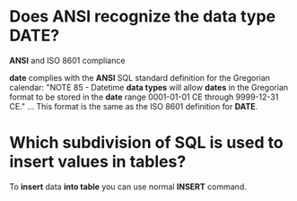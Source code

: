 

# Does ANSI recognize the data type DATE?


**ANSI**  and ISO 8601 compliance

**date**  complies with the  **ANSI**  SQL standard definition for the Gregorian calendar: "NOTE 85 - Datetime  **data types**  will allow  **dates**  in the Gregorian format to be stored in the  **date**  range 0001-01-01 CE through 9999-12-31 CE." ... This format is the same as the ISO 8601 definition for  **DATE**.

# Which subdivision of SQL is used to insert values in tables?


To  **insert**  data  **into table**  you can use normal  **INSERT**  command.
